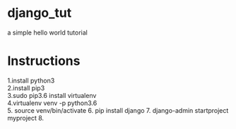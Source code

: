 # django_tut
a simple hello world tutorial
# Instructions
  1.install python3  
  2.install pip3  
  3.sudo pip3.6 install virtualenv  
  4.virtualenv venv -p python3.6  
  5. source venv/bin/activate
  6. pip install django
  7. django-admin startproject myproject
  8.

